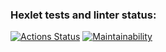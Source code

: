 ### Hexlet tests and linter status:
[![Actions Status](https://github.com/WestNach/python-project-83/actions/workflows/hexlet-check.yml/badge.svg)](https://github.com/WestNach/python-project-83/actions)
[![Maintainability](https://api.codeclimate.com/v1/badges/187128904e9a9546dbd9/maintainability)](https://codeclimate.com/github/WestNach/python-project-83/maintainability)